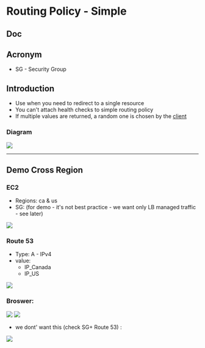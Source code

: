 # Routing Policy - Simple

## Doc

## Acronym
* SG - Security Group

## Introduction
* Use when you need to redirect to a single resource
* You can't attach health checks to simple routing policy
* If multiple values are returned, a random one is chosen by the <ins>client</ins>

### Diagram
[<img src="https://i.imgur.com/oFN7v6a.png">](https://i.imgur.com/oFN7v6a.png)

---

## Demo Cross Region
### EC2
* Regions: ca & us
* SG: (for demo - it's not best practice - we want only LB managed traffic - see later)

[<img src="https://i.imgur.com/n3yJ0nN.png">](https://i.imgur.com/n3yJ0nN.png)

### Route 53
* Type: A - IPv4
* value: 
  * IP_Canada
  * IP_US

[<img src="https://i.imgur.com/bS1ic69.png">](https://i.imgur.com/bS1ic69.png)

### Broswer:

[<img src="https://i.imgur.com/71jKdIS.png">](https://i.imgur.com/71jKdIS.png)
[<img src="https://i.imgur.com/NCpqmVk.png">](https://i.imgur.com/NCpqmVk.png)

* we dont' want this (check SG+ Route 53) :

[<img src="https://i.imgur.com/INK3uf7.png">](https://i.imgur.com/INK3uf7.png)
